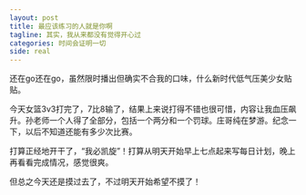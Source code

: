 ```yaml
---
layout: post
title: 最应该练习的人就是你啊
tagline: 其实，我从来都没有觉得开心过
categories: 时间会证明一切
side: real
---
```


还在go还在go，虽然限时播出但确实不合我的口味，什么新时代低气压美少女贴贴。

今天女篮3v3打完了，7比8输了，结果上来说打得不错也很可惜，内容让我血压飙升。孙老师一个人得了全部分，包括一个两分和一个罚球。庄哥纯在梦游。纪念一下，以后不知道还能有多少次比赛。

打算正经地开干了，“我必凯旋”！打算从明天开始早上七点起来写每日计划，晚上再看看完成情况，感觉很爽。

但总之今天还是摸过去了，不过明天开始希望不摸了！